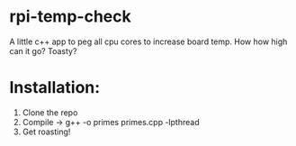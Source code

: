 # rpi-temp-check
A little c++ app to peg all cpu cores to increase board temp. How how high can it go? Toasty?

# Installation:
1. Clone the repo
2. Compile -> 
   g++ -o primes primes.cpp -lpthread
3. Get roasting!
